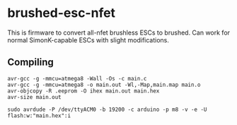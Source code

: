 # brushed-esc-nfet

This is firmware to convert all-nfet brushless ESCs to brushed. Can work for normal SimonK-capable ESCs with slight modifications.

## Compiling
```
avr-gcc -g -mmcu=atmega8 -Wall -Os -c main.c
avr-gcc -g -mmcu=atmega8 -o main.out -Wl,-Map,main.map main.o
avr-objcopy -R .eeprom -O ihex main.out main.hex
avr-size main.out

sudo avrdude -P /dev/ttyACM0 -b 19200 -c arduino -p m8 -v -e -U flash:w:"main.hex":i
